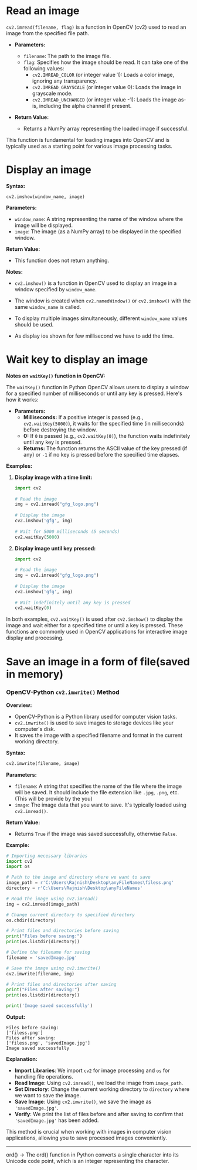 # Read an image

`cv2.imread(filename, flag)` is a function in OpenCV (cv2) used to read an image from the specified file path.

- **Parameters:**
  - `filename`: The path to the image file.
  - `flag`: Specifies how the image should be read. It can take one of the following values:
    - `cv2.IMREAD_COLOR` (or integer value 1): Loads a color image, ignoring any transparency.
    - `cv2.IMREAD_GRAYSCALE` (or integer value 0): Loads the image in grayscale mode.
    - `cv2.IMREAD_UNCHANGED` (or integer value -1): Loads the image as-is, including the alpha channel if present.

- **Return Value:**
  - Returns a NumPy array representing the loaded image if successful.

This function is fundamental for loading images into OpenCV and is typically used as a starting point for various image processing tasks.


# Display an image

**Syntax:**

`cv2.imshow(window_name, image)`


**Parameters:**
- `window_name`: A string representing the name of the window where the image will be displayed.
- `image`: The image (as a NumPy array) to be displayed in the specified window.

**Return Value:**
- This function does not return anything.

**Notes:**
- `cv2.imshow()` is a function in OpenCV used to display an image in a window specified by `window_name`.
- The window is created when `cv2.namedWindow()` or `cv2.imshow()` with the same `window_name` is called.
- To display multiple images simultaneously, different `window_name` values should be used.

- As display ios shown for few millisecond we have to add the time.

# Wait key to display an image

**Notes on `waitKey()` function in OpenCV:**

The `waitKey()` function in Python OpenCV allows users to display a window for a specified number of milliseconds or until any key is pressed. Here's how it works:

- **Parameters:**
  - **Milliseconds:** If a positive integer is passed (e.g., `cv2.waitKey(5000)`), it waits for the specified time (in milliseconds) before destroying the window.
  - **0:** If `0` is passed (e.g., `cv2.waitKey(0)`), the function waits indefinitely until any key is pressed.
  - **Returns:** The function returns the ASCII value of the key pressed (if any) or `-1` if no key is pressed before the specified time elapses.

**Examples:**

1. **Display image with a time limit:**
   ```python
   import cv2
  
   # Read the image
   img = cv2.imread("gfg_logo.png")
  
   # Display the image
   cv2.imshow('gfg', img)
  
   # Wait for 5000 milliseconds (5 seconds)
   cv2.waitKey(5000)
   ```

2. **Display image until key pressed:**
   ```python
   import cv2
  
   # Read the image
   img = cv2.imread("gfg_logo.png")
  
   # Display the image
   cv2.imshow('gfg', img)
  
   # Wait indefinitely until any key is pressed
   cv2.waitKey(0)
   ```

In both examples, `cv2.waitKey()` is used after `cv2.imshow()` to display the image and wait either for a specified time or until a key is pressed. These functions are commonly used in OpenCV applications for interactive image display and processing.

# Save an image in a form of file(saved in memory)

### OpenCV-Python `cv2.imwrite()` Method

**Overview:**
- OpenCV-Python is a Python library used for computer vision tasks.
- `cv2.imwrite()` is used to save images to storage devices like your computer's disk.
- It saves the image with a specified filename and format in the current working directory.

**Syntax:**
```python
cv2.imwrite(filename, image)
```

**Parameters:**
- `filename`: A string that specifies the name of the file where the image will be saved. It should include the file extension like `.jpg`, `.png`, etc. (This will be provide by the you)
- `image`: The image data that you want to save. It's typically loaded using `cv2.imread()`.

**Return Value:**
- Returns `True` if the image was saved successfully, otherwise `False`.

**Example:**

```python code
# Importing necessary libraries
import cv2
import os

# Path to the image and directory where we want to save
image_path = r'C:\Users\Rajnish\Desktop\anyFileNames\filess.png'
directory = r'C:\Users\Rajnish\Desktop\anyFileNames'

# Read the image using cv2.imread()
img = cv2.imread(image_path)

# Change current directory to specified directory
os.chdir(directory)

# Print files and directories before saving
print("Files before saving:")
print(os.listdir(directory))

# Define the filename for saving
filename = 'savedImage.jpg'

# Save the image using cv2.imwrite()
cv2.imwrite(filename, img)

# Print files and directories after saving
print("Files after saving:")
print(os.listdir(directory))

print('Image saved successfully')
```

**Output:**
```
Files before saving:
['filess.png']
Files after saving:
['filess.png', 'savedImage.jpg']
Image saved successfully
```

**Explanation:**
- **Import Libraries**: We import `cv2` for image processing and `os` for handling file operations.
- **Read Image**: Using `cv2.imread()`, we load the image from `image_path`.
- **Set Directory**: Change the current working directory to `directory` where we want to save the image.
- **Save Image**: Using `cv2.imwrite()`, we save the image as `'savedImage.jpg'`.
- **Verify**: We print the list of files before and after saving to confirm that `'savedImage.jpg'` has been added.

This method is crucial when working with images in computer vision applications, allowing you to save processed images conveniently.


***
ord() -> The ord() function in Python converts a single character into its Unicode code point, which is an integer representing the character.